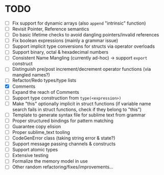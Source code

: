 **TODO**
========
- [ ] Fix support for dynamic arrays (also `append` "intrinsic" function)
- [ ] Revisit Pointer, Reference semantics
- [ ] Do basic lifetime checks to avoid dangling pointers/invalid references
- [ ] Fix boolean expressions (mainly a grammar issue)
- [ ] Support implicit type conversions for structs via operator overloads
- [ ] Support binary, octal & hexadecimal numbers
- [ ] Consistent Name Mangling (currently ad-hoc) -> support `export` construct
- [ ] Distinguish pre/post increment/decrement operator functions (via mangled names?)
- [ ] Refactor/Redo types/type lists
- [x] Comments
- [ ] Expand the reach of Comments
- [ ] Support type construction from `type(<expression>)`
- [ ] Make "this" optionally implicit in struct functions (if variable name search fails in struct functions, check if they belong to "this")
- [ ] Template to generate syntax file for sublime text from grammar
- [ ] Proper structured bindings for pattern matching
- [ ] Guarantee copy elision
- [ ] Proper sublime_text tooling
- [ ] CodeGenError class (taking string error & state?)
- [ ] Support message passing channels & constructs
- [ ] Support atomic types
- [ ] Extensive testing
- [ ] Formalize the memory model in use
- [ ] Other random refactoring/fixes/improvements...
